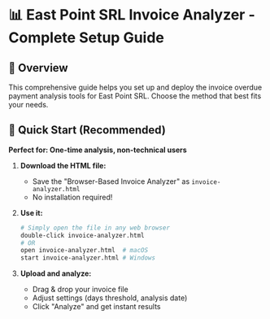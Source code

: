 # 📊 East Point SRL Invoice Analyzer - Complete Setup Guide

## 🎯 Overview
This comprehensive guide helps you set up and deploy the invoice overdue payment analysis tools for East Point SRL. Choose the method that best fits your needs.

## 🚀 Quick Start (Recommended)

**Perfect for: One-time analysis, non-technical users**

1. **Download the HTML file:**
   - Save the "Browser-Based Invoice Analyzer" as `invoice-analyzer.html`
   - No installation required!

2. **Use it:**
   ```bash
   # Simply open the file in any web browser
   double-click invoice-analyzer.html
   # OR
   open invoice-analyzer.html  # macOS
   start invoice-analyzer.html # Windows
   ```

3. **Upload and analyze:**
   - Drag & drop your invoice file
   - Adjust settings (days threshold, analysis date)
   - Click "Analyze" and get instant results
